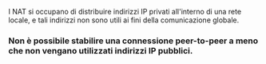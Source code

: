 I NAT si occupano di distribuire indirizzi IP privati all'interno di una rete locale, e tali indirizzi non sono utili ai fini della comunicazione globale.
### Non è possibile stabilire una connessione peer-to-peer a meno che non vengano utilizzati indirizzi IP pubblici.